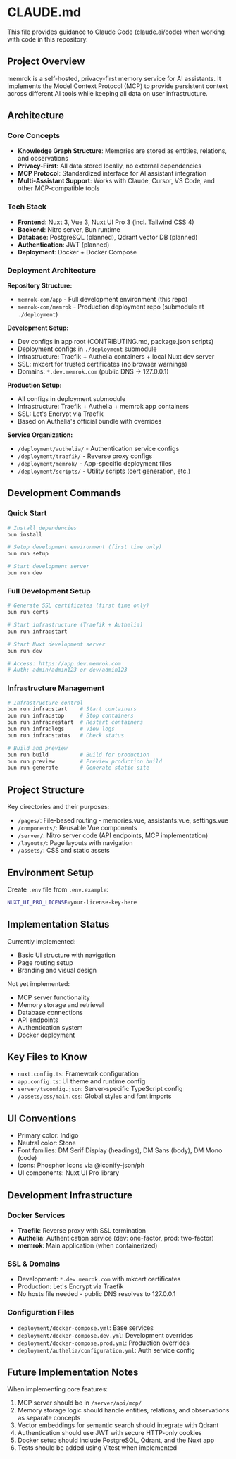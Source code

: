 # CLAUDE.md

This file provides guidance to Claude Code (claude.ai/code) when working with code in this repository.

## Project Overview

memrok is a self-hosted, privacy-first memory service for AI assistants. It implements the Model Context Protocol (MCP) to provide persistent context across different AI tools while keeping all data on user infrastructure.

## Architecture

### Core Concepts
- **Knowledge Graph Structure**: Memories are stored as entities, relations, and observations
- **Privacy-First**: All data stored locally, no external dependencies
- **MCP Protocol**: Standardized interface for AI assistant integration
- **Multi-Assistant Support**: Works with Claude, Cursor, VS Code, and other MCP-compatible tools

### Tech Stack
- **Frontend**: Nuxt 3, Vue 3, Nuxt UI Pro 3 (incl. Tailwind CSS 4)
- **Backend**: Nitro server, Bun runtime
- **Database**: PostgreSQL (planned), Qdrant vector DB (planned)
- **Authentication**: JWT (planned)
- **Deployment**: Docker + Docker Compose

### Deployment Architecture

**Repository Structure:**
- `memrok-com/app` - Full development environment (this repo)
- `memrok-com/memrok` - Production deployment repo (submodule at `./deployment`)

**Development Setup:**
- Dev configs in app root (CONTRIBUTING.md, package.json scripts)
- Deployment configs in `./deployment` submodule
- Infrastructure: Traefik + Authelia containers + local Nuxt dev server
- SSL: mkcert for trusted certificates (no browser warnings)
- Domains: `*.dev.memrok.com` (public DNS → 127.0.0.1)

**Production Setup:**
- All configs in deployment submodule
- Infrastructure: Traefik + Authelia + memrok app containers  
- SSL: Let's Encrypt via Traefik
- Based on Authelia's official bundle with overrides

**Service Organization:**
- `/deployment/authelia/` - Authentication service configs
- `/deployment/traefik/` - Reverse proxy configs  
- `/deployment/memrok/` - App-specific deployment files
- `/deployment/scripts/` - Utility scripts (cert generation, etc.)

## Development Commands

### Quick Start
```bash
# Install dependencies
bun install

# Setup development environment (first time only)
bun run setup

# Start development server
bun run dev
```

### Full Development Setup
```bash
# Generate SSL certificates (first time only)  
bun run certs

# Start infrastructure (Traefik + Authelia)
bun run infra:start

# Start Nuxt development server
bun run dev

# Access: https://app.dev.memrok.com
# Auth: admin/admin123 or dev/admin123
```

### Infrastructure Management
```bash
# Infrastructure control
bun run infra:start    # Start containers
bun run infra:stop     # Stop containers  
bun run infra:restart  # Restart containers
bun run infra:logs     # View logs
bun run infra:status   # Check status

# Build and preview
bun run build          # Build for production
bun run preview        # Preview production build
bun run generate       # Generate static site
```

## Project Structure

Key directories and their purposes:
- `/pages/`: File-based routing - memories.vue, assistants.vue, settings.vue
- `/components/`: Reusable Vue components
- `/server/`: Nitro server code (API endpoints, MCP implementation)
- `/layouts/`: Page layouts with navigation
- `/assets/`: CSS and static assets

## Environment Setup

Create `.env` file from `.env.example`:
```bash
NUXT_UI_PRO_LICENSE=your-license-key-here
```

## Implementation Status

Currently implemented:
- Basic UI structure with navigation
- Page routing setup
- Branding and visual design

Not yet implemented:
- MCP server functionality
- Memory storage and retrieval
- Database connections
- API endpoints
- Authentication system
- Docker deployment

## Key Files to Know

- `nuxt.config.ts`: Framework configuration
- `app.config.ts`: UI theme and runtime config
- `server/tsconfig.json`: Server-specific TypeScript config
- `/assets/css/main.css`: Global styles and font imports

## UI Conventions

- Primary color: Indigo
- Neutral color: Stone
- Font families: DM Serif Display (headings), DM Sans (body), DM Mono (code)
- Icons: Phosphor Icons via @iconify-json/ph
- UI components: Nuxt UI Pro library

## Development Infrastructure

### Docker Services
- **Traefik**: Reverse proxy with SSL termination
- **Authelia**: Authentication service (dev: one-factor, prod: two-factor)
- **memrok**: Main application (when containerized)

### SSL & Domains
- Development: `*.dev.memrok.com` with mkcert certificates
- Production: Let's Encrypt via Traefik
- No hosts file needed - public DNS resolves to 127.0.0.1

### Configuration Files
- `deployment/docker-compose.yml`: Base services
- `deployment/docker-compose.dev.yml`: Development overrides
- `deployment/docker-compose.prod.yml`: Production overrides
- `deployment/authelia/configuration.yml`: Auth service config

## Future Implementation Notes

When implementing core features:
1. MCP server should be in `/server/api/mcp/`
2. Memory storage logic should handle entities, relations, and observations as separate concepts
3. Vector embeddings for semantic search should integrate with Qdrant
4. Authentication should use JWT with secure HTTP-only cookies
5. Docker setup should include PostgreSQL, Qdrant, and the Nuxt app
6. Tests should be added using Vitest when implemented